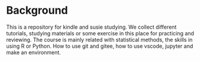 # Background

This is a repository for kindle and susie studying. We collect different tutorials, studying materials or some exercise in this place for practicing and reviewing.
The course is mainly related with statistical methods, the skills in using R or Python. How to use git and gitee, how to use vscode, jupyter and make an environment.

